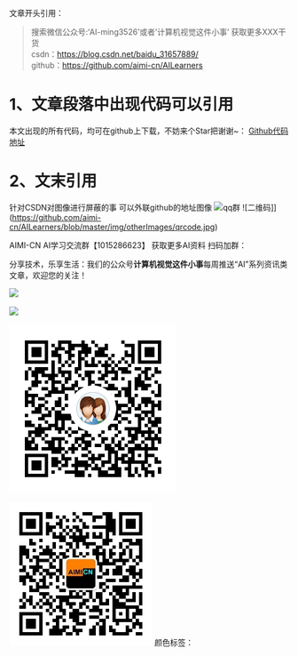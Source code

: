 文章开头引用：
> 搜索微信公众号:‘AI-ming3526’或者’计算机视觉这件小事’ 获取更多XXX干货  
> csdn：https://blog.csdn.net/baidu_31657889/  
> github：https://github.com/aimi-cn/AILearners  

# 1、文章段落中出现代码可以引用
本文出现的所有代码，均可在github上下载，不妨来个Star把谢谢~：
[Github代码地址](https://github.com/aimi-cn/AILearners/这篇文章具体代码)


# 2、文末引用

针对CSDN对图像进行屏蔽的事 可以外联github的地址图像
![qq群](https://github.com/aimi-cn/AILearners/blob/master/img/otherImages/1556097925376.png)
![二维码]](https://github.com/aimi-cn/AILearners/blob/master/img/otherImages/qrcode.jpg)

AIMI-CN AI学习交流群【1015286623】 获取更多AI资料 
扫码加群：


分享技术，乐享生活：我们的公众号**计算机视觉这件小事**每周推送“AI”系列资讯类文章，欢迎您的关注！


![](https://img-blog.csdnimg.cn/20190626104918486.png?x-oss-process=image/watermark,type_ZmFuZ3poZW5naGVpdGk,shadow_10,text_aHR0cHM6Ly9ibG9nLmNzZG4ubmV0L2JhaWR1XzMxNjU3ODg5,size_16,color_FFFFFF,t_70)

![](https://img-blog.csdnimg.cn/20190625145118737.jpg)


![](../../img/otherImages/1556097925376.png)

![](../../img/otherImages/qrcode.jpg)
颜色标签：
<font color=red size=5></font>